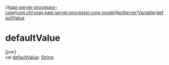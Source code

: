 //[kapi-server-processor-core](../../../../index.md)/[com.chrynan.kapi.server.processor.core.model](../../index.md)/[ApiServer](../index.md)/[Variable](index.md)/[defaultValue](default-value.md)

# defaultValue

[jvm]\
val [defaultValue](default-value.md): [String](https://kotlinlang.org/api/latest/jvm/stdlib/kotlin/-string/index.html)
